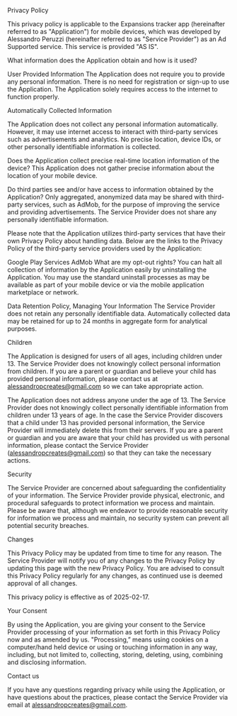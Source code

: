 Privacy Policy

This privacy policy is applicable to the Expansions tracker app (hereinafter referred to as "Application") for mobile devices, which was developed by Alessandro Peruzzi (hereinafter referred to as "Service Provider") as an Ad Supported service. This service is provided "AS IS".

What information does the Application obtain and how is it used?

User Provided Information
The Application does not require you to provide any personal information. There is no need for registration or sign-up to use the Application. The Application solely requires access to the internet to function properly.

Automatically Collected Information

The Application does not collect any personal information automatically. However, it may use internet access to interact with third-party services such as advertisements and analytics. No precise location, device IDs, or other personally identifiable information is collected.

Does the Application collect precise real-time location information of the device?
This Application does not gather precise information about the location of your mobile device.

Do third parties see and/or have access to information obtained by the Application?
Only aggregated, anonymized data may be shared with third-party services, such as AdMob, for the purpose of improving the service and providing advertisements. The Service Provider does not share any personally identifiable information.

Please note that the Application utilizes third-party services that have their own Privacy Policy about handling data. Below are the links to the Privacy Policy of the third-party service providers used by the Application:

Google Play Services
AdMob
What are my opt-out rights?
You can halt all collection of information by the Application easily by uninstalling the Application. You may use the standard uninstall processes as may be available as part of your mobile device or via the mobile application marketplace or network.

Data Retention Policy, Managing Your Information
The Service Provider does not retain any personally identifiable data. Automatically collected data may be retained for up to 24 months in aggregate form for analytical purposes.

Children

The Application is designed for users of all ages, including children under 13.
The Service Provider does not knowingly collect personal information from children. If you are a parent or guardian and believe your child has provided personal information, please contact us at alessandropcreates@gmail.com so we can take appropriate action.

The Application does not address anyone under the age of 13. The Service Provider does not knowingly collect personally identifiable information from children under 13 years of age. In the case the Service Provider discovers that a child under 13 has provided personal information, the Service Provider will immediately delete this from their servers. If you are a parent or guardian and you are aware that your child has provided us with personal information, please contact the Service Provider (alessandropcreates@gmail.com) so that they can take the necessary actions.

Security

The Service Provider are concerned about safeguarding the confidentiality of your information. The Service Provider provide physical, electronic, and procedural safeguards to protect information we process and maintain. Please be aware that, although we endeavor to provide reasonable security for information we process and maintain, no security system can prevent all potential security breaches.

Changes

This Privacy Policy may be updated from time to time for any reason. The Service Provider will notify you of any changes to the Privacy Policy by updating this page with the new Privacy Policy. You are advised to consult this Privacy Policy regularly for any changes, as continued use is deemed approval of all changes.

This privacy policy is effective as of 2025-02-17.

Your Consent

By using the Application, you are giving your consent to the Service Provider processing of your information as set forth in this Privacy Policy now and as amended by us. "Processing,” means using cookies on a computer/hand held device or using or touching information in any way, including, but not limited to, collecting, storing, deleting, using, combining and disclosing information.

Contact us

If you have any questions regarding privacy while using the Application, or have questions about the practices, please contact the Service Provider via email at alessandropcreates@gmail.com.
